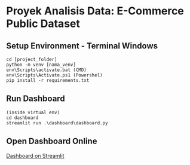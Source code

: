 # Proyek Analisis Data: E-Commerce Public Dataset

## Setup Environment - Terminal Windows
```pip install virtualenv
cd [project_folder]
python -m venv [nama_venv]
env\Scripts\activate.bat (CMD)
env\Scripts\Activate.ps1 (Powershel)
pip install -r requirements.txt
```

## Run Dashboard
```
(inside virtual env)
cd dashboard
streamlit run .\dashboard\dashboard.py
```

## Open Dashboard Online
[Dashboard on Streamlit](https://lightdani-proyek-analisis-data-dicodi-dashboarddashboard-ac19cs.streamlit.app/)